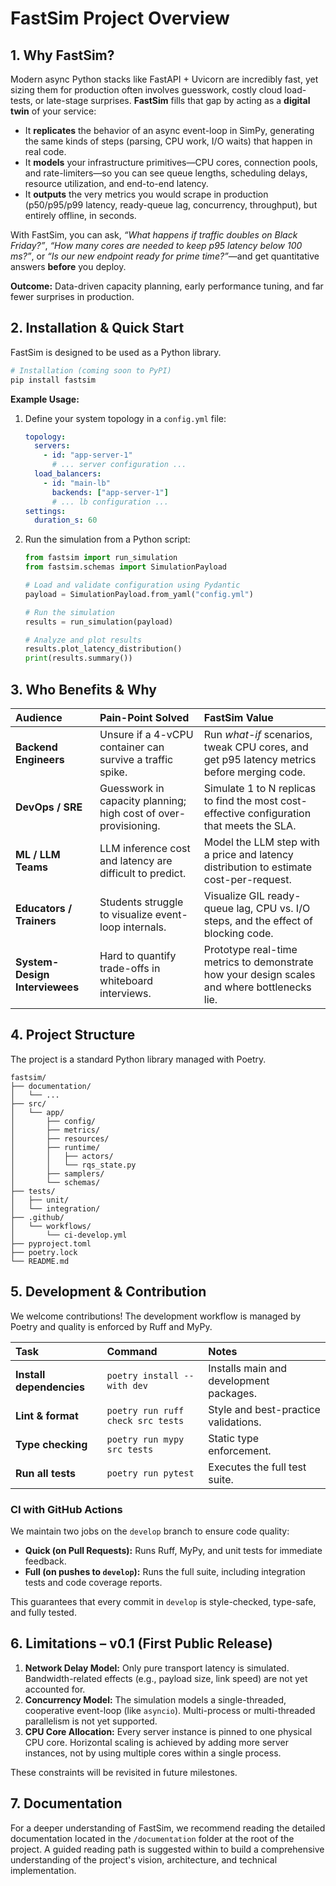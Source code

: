 # **FastSim Project Overview**

## **1. Why FastSim?**

Modern async Python stacks like FastAPI + Uvicorn are incredibly fast, yet sizing them for production often involves guesswork, costly cloud load-tests, or late-stage surprises. **FastSim** fills that gap by acting as a **digital twin** of your service:

  * It **replicates** the behavior of an async event-loop in SimPy, generating the same kinds of steps (parsing, CPU work, I/O waits) that happen in real code.
  * It **models** your infrastructure primitives—CPU cores, connection pools, and rate-limiters—so you can see queue lengths, scheduling delays, resource utilization, and end-to-end latency.
  * It **outputs** the very metrics you would scrape in production (p50/p95/p99 latency, ready-queue lag, concurrency, throughput), but entirely offline, in seconds.

With FastSim, you can ask, *“What happens if traffic doubles on Black Friday?”*, *“How many cores are needed to keep p95 latency below 100 ms?”*, or *“Is our new endpoint ready for prime time?”*—and get quantitative answers **before** you deploy.

**Outcome:** Data-driven capacity planning, early performance tuning, and far fewer surprises in production.

## **2. Installation & Quick Start**

FastSim is designed to be used as a Python library.

```bash
# Installation (coming soon to PyPI)
pip install fastsim
```

**Example Usage:**

1.  Define your system topology in a `config.yml` file:

    ```yaml
    topology:
      servers:
        - id: "app-server-1"
          # ... server configuration ...
      load_balancers:
        - id: "main-lb"
          backends: ["app-server-1"]
          # ... lb configuration ...
    settings:
      duration_s: 60
    ```

2.  Run the simulation from a Python script:

    ```python
    from fastsim import run_simulation
    from fastsim.schemas import SimulationPayload

    # Load and validate configuration using Pydantic
    payload = SimulationPayload.from_yaml("config.yml")

    # Run the simulation
    results = run_simulation(payload)

    # Analyze and plot results
    results.plot_latency_distribution()
    print(results.summary())
    ```

## **3. Who Benefits & Why**

| Audience | Pain-Point Solved | FastSim Value |
| :--- | :--- | :--- |
| **Backend Engineers** | Unsure if a 4-vCPU container can survive a traffic spike. | Run *what-if* scenarios, tweak CPU cores, and get p95 latency metrics before merging code. |
| **DevOps / SRE** | Guesswork in capacity planning; high cost of over-provisioning. | Simulate 1 to N replicas to find the most cost-effective configuration that meets the SLA. |
| **ML / LLM Teams** | LLM inference cost and latency are difficult to predict. | Model the LLM step with a price and latency distribution to estimate cost-per-request. |
| **Educators / Trainers** | Students struggle to visualize event-loop internals. | Visualize GIL ready-queue lag, CPU vs. I/O steps, and the effect of blocking code. |
| **System-Design Interviewees** | Hard to quantify trade-offs in whiteboard interviews. | Prototype real-time metrics to demonstrate how your design scales and where bottlenecks lie. |

## **4. Project Structure**

The project is a standard Python library managed with Poetry.

```
fastsim/
├── documentation/
│   └── ...
├── src/
│   └── app/
│       ├── config/
│       ├── metrics/
│       ├── resources/
│       ├── runtime/
│       │   ├── actors/
│       │   └── rqs_state.py
│       ├── samplers/
│       └── schemas/
├── tests/
│   ├── unit/
│   └── integration/
├── .github/
│   └── workflows/
│       └── ci-develop.yml
├── pyproject.toml
├── poetry.lock
└── README.md
```

## **5. Development & Contribution**

We welcome contributions\! The development workflow is managed by Poetry and quality is enforced by Ruff and MyPy.

| Task | Command | Notes |
| :--- | :--- | :--- |
| **Install dependencies** | `poetry install --with dev` | Installs main and development packages. |
| **Lint & format** | `poetry run ruff check src tests` | Style and best-practice validations. |
| **Type checking** | `poetry run mypy src tests` | Static type enforcement. |
| **Run all tests** | `poetry run pytest` | Executes the full test suite. |

### **CI with GitHub Actions**

We maintain two jobs on the `develop` branch to ensure code quality:

  * **Quick (on Pull Requests):** Runs Ruff, MyPy, and unit tests for immediate feedback.
  * **Full (on pushes to `develop`):** Runs the full suite, including integration tests and code coverage reports.

This guarantees that every commit in `develop` is style-checked, type-safe, and fully tested.

## **6. Limitations – v0.1 (First Public Release)**

1.  **Network Delay Model:** Only pure transport latency is simulated. Bandwidth-related effects (e.g., payload size, link speed) are not yet accounted for.
2.  **Concurrency Model:** The simulation models a single-threaded, cooperative event-loop (like `asyncio`). Multi-process or multi-threaded parallelism is not yet supported.
3.  **CPU Core Allocation:** Every server instance is pinned to one physical CPU core. Horizontal scaling is achieved by adding more server instances, not by using multiple cores within a single process.

These constraints will be revisited in future milestones.

## **7. Documentation**

For a deeper understanding of FastSim, we recommend reading the detailed documentation located in the `/documentation` folder at the root of the project. A guided reading path is suggested within to build a comprehensive understanding of the project's vision, architecture, and technical implementation.